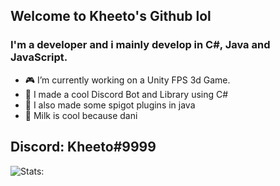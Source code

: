 ## Welcome to Kheeto's Github lol

### I'm a developer and i mainly develop in C#, Java and JavaScript.

- 🎮 I’m currently working on a Unity FPS 3d Game.
- 📌 I made a cool Discord Bot and Library using C#
- 📍 I also made some spigot plugins in java
- 🥛 Milk is cool because dani

## Discord: Kheeto#9999

![Stats:](test)
